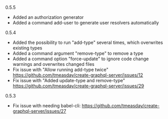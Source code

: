 
0.5.5

- Added an authorization generator
- Added a command add-user to generate user resolvers automatically

0.5.4

 - Added the possibility to run "add-type" several times, which overwrites existing types
 - Added a command argument "remove-type" to remove a type
 - Added a command option "force-update" to ignore code change warnings and overwrites changed files
 - Fix issue with "Allow running add-type twice" 
   https://github.com/tmeasday/create-graphql-server/issues/12
 - Fix issue with "Added update-type and remove-type"
   https://github.com/tmeasday/create-graphql-server/issues/29

0.5.3

 - Fix issue with needing babel-cli: https://github.com/tmeasday/create-graphql-server/issues/27
